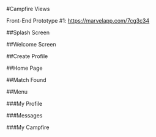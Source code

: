 #Campfire Views

Front-End Prototype #1: https://marvelapp.com/7cg3c34

##Splash Screen

##Welcome Screen

##Create Profile

##Home Page

##Match Found

##Menu

###My Profile

###Messages

###My Campfire
